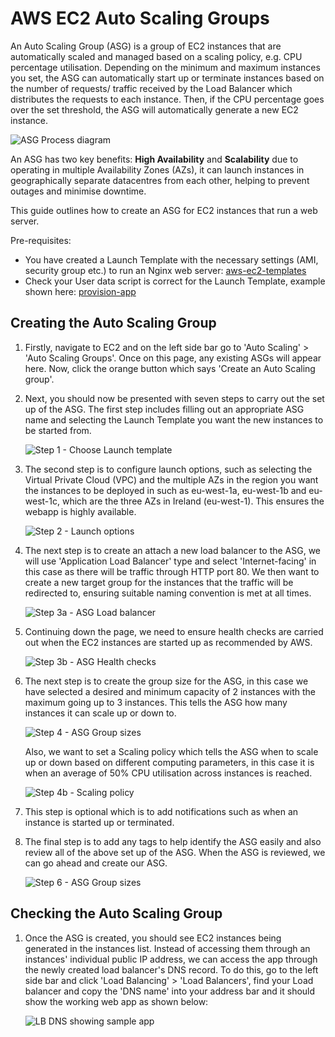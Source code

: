 # AWS EC2 Auto Scaling Groups

An Auto Scaling Group (ASG) is a group of EC2 instances that are automatically scaled and managed based on a scaling policy, e.g. CPU percentage utilisation. Depending on the minimum and maximum instances you set, the ASG can automatically start up or terminate instances based on the number of requests/ traffic received by the Load Balancer which distributes the requests to each instance. Then, if the CPU percentage goes over the set threshold, the ASG will automatically generate a new EC2 instance.

![ASG Process diagram](images/aws-asg-process.png)

An ASG has two key benefits: **High Availability** and **Scalability** due to operating in multiple Availability Zones (AZs), it can launch instances in geographically separate datacentres from each other, helping to prevent outages and minimise downtime.

This guide outlines how to create an ASG for EC2 instances that run a web server.

Pre-requisites:

- You have created a Launch Template with the necessary settings (AMI, security group etc.) to run an Nginx web server: [aws-ec2-templates](https://github.com/bradley-woods/tech230-aws/blob/main/aws-ec2-templates.md)
- Check your User data script is correct for the Launch Template, example shown here: [provision-app](https://github.com/bradley-woods/tech230-aws/blob/main/aws-ec2-scripts/provision-app.sh)

## Creating the Auto Scaling Group

1. Firstly, navigate to EC2 and on the left side bar go to 'Auto Scaling' > 'Auto Scaling Groups'. Once on this page, any existing ASGs will appear here. Now, click the orange button which says 'Create an Auto Scaling group'.

2. Next, you should now be presented with seven steps to carry out the set up of the ASG. The first step includes filling out an appropriate ASG name and selecting the Launch Template you want the new instances to be started from.

    ![Step 1 - Choose Launch template](images/aws-asg.png)

3. The second step is to configure launch options, such as selecting the Virtual Private Cloud (VPC) and the multiple AZs in the region you want the instances to be deployed in such as eu-west-1a, eu-west-1b and eu-west-1c, which are the three AZs in Ireland (eu-west-1). This ensures the webapp is highly available.

    ![Step 2 - Launch options](images/aws-asg-az.png)

4. The next step is to create an attach a new load balancer to the ASG, we will use 'Application Load Balancer' type and select 'Internet-facing' in this case as there will be traffic through HTTP port 80. We then want to create a new target group for the instances that the traffic will be redirected to, ensuring suitable naming convention is met at all times.

    ![Step 3a - ASG Load balancer](images/aws-asg-lb.png)

5. Continuing down the page, we need to ensure health checks are carried out when the EC2 instances are started up as recommended by AWS.

    ![Step 3b - ASG Health checks](images/aws-asg-health.png)

6. The next step is to create the group size for the ASG, in this case we have selected a desired and minimum capacity of 2 instances with the maximum going up to 3 instances. This tells the ASG how many instances it can scale up or down to.

    ![Step 4 - ASG Group sizes](images/aws-asg-sizes.png)

    Also, we want to set a Scaling policy which tells the ASG when to scale up or down based on different computing parameters, in this case it is when an average of 50% CPU utilisation across instances is reached. 

    ![Step 4b - Scaling policy](images/aws-asg-policies)

7. This step is optional which is to add notifications such as when an instance is started up or terminated.

8. The final step is to add any tags to help identify the ASG easily and also review all of the above set up of the ASG. When the ASG is reviewed, we can go ahead and create our ASG.

    ![Step 6 - ASG Group sizes](images/aws-asg-tags.png)

## Checking the Auto Scaling Group

1. Once the ASG is created, you should see EC2 instances being generated in the instances list. Instead of accessing them through an instances' individual public IP address, we can access the app through the newly created load balancer's DNS record. To do this, go to the left side bar and click 'Load Balancing' > 'Load Balancers', find your Load balancer and copy the 'DNS name' into your address bar and it should show the working web app as shown below:

    ![LB DNS showing sample app](images/aws-lb-app-working.png)
